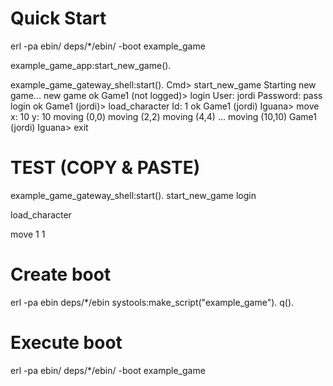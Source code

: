 Quick Start
===
erl -pa ebin/ deps/*/ebin/ -boot example_game

example_game_app:start_new_game().


example_game_gateway_shell:start().
Cmd> start_new_game
Starting new game...
new game ok
Game1 (not logged)> login
User: jordi
Password: pass
login ok
Game1 (jordi)> load_character
Id: 1
ok
Game1 (jordi) Iguana> move
x: 10
y: 10
moving (0,0)
moving (2,2)
moving (4,4)
...
moving (10,10)
Game1 (jordi) Iguana> exit

TEST (COPY & PASTE)
===
example_game_gateway_shell:start().
start_new_game
login


load_character

move
1
1



Create boot
===
erl -pa ebin deps/*/ebin
systools:make_script("example_game").
q().

Execute boot
===
erl -pa ebin/ deps/*/ebin/ -boot example_game
